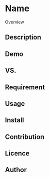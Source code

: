 Name
====

Overview

## Description

## Demo

## VS.

## Requirement

## Usage

## Install

## Contribution

## Licence

## Author
